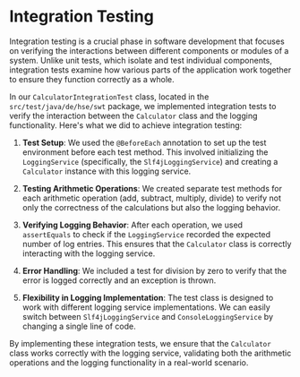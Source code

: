 
# Integration Testing

Integration testing is a crucial phase in software development that focuses on verifying the interactions between different components or modules of a system. Unlike unit tests, which isolate and test individual components, integration tests examine how various parts of the application work together to ensure they function correctly as a whole.

In our `CalculatorIntegrationTest` class, located in the `src/test/java/de/hse/swt` package, we implemented integration tests to verify the interaction between the `Calculator` class and the logging functionality. Here's what we did to achieve integration testing:

1. **Test Setup**: We used the `@BeforeEach` annotation to set up the test environment before each test method. This involved initializing the `LoggingService` (specifically, the `Slf4jLoggingService`) and creating a `Calculator` instance with this logging service.

2. **Testing Arithmetic Operations**: We created separate test methods for each arithmetic operation (add, subtract, multiply, divide) to verify not only the correctness of the calculations but also the logging behavior.

3. **Verifying Logging Behavior**: After each operation, we used `assertEquals` to check if the `LoggingService` recorded the expected number of log entries. This ensures that the `Calculator` class is correctly interacting with the logging service.

4. **Error Handling**: We included a test for division by zero to verify that the error is logged correctly and an exception is thrown.

5. **Flexibility in Logging Implementation**: The test class is designed to work with different logging service implementations. We can easily switch between `Slf4jLoggingService` and `ConsoleLoggingService` by changing a single line of code.

By implementing these integration tests, we ensure that the `Calculator` class works correctly with the logging service, validating both the arithmetic operations and the logging functionality in a real-world scenario.